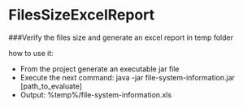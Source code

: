 # FilesSizeExcelReport

###Verify the files size and generate an excel report in temp folder

how to use it:
- From the project generate an executable jar file
- Execute the next command: java -jar file-system-information.jar [path_to_evaluate]
- Output: %temp%/file-system-information.xls

